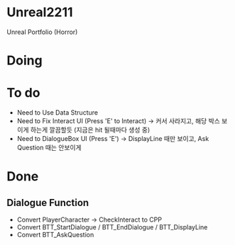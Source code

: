 # Unreal2211
Unreal Portfolio (Horror)

# Doing


# To do
* Need to Use Data Structure
* Need to Fix Interact UI (Press 'E' to Interact) -> 커서 사라지고, 해당 박스 보이게 하는게 깔끔할듯 (지금은 hit 될때마다 생성 중)
* Need to DialogueBox UI (Press 'E') -> DisplayLine 때만 보이고, Ask Question 때는 안보이게

# Done

## Dialogue Function
* Convert PlayerCharacter -> CheckInteract to CPP
* Convert BTT_StartDialogue / BTT_EndDialogue / BTT_DisplayLine
* Convert BTT_AskQuestion